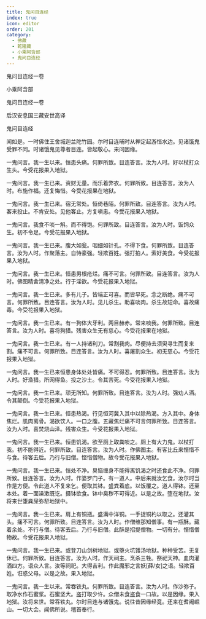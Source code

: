 ```yaml
---
title: 鬼问目连经
index: true
icon: editor
order: 201
category:
  - 佛藏
  - 乾隆藏
  - 小乘阿含部
  - 鬼问目连经
---
```


鬼问目连经一卷  

小乘阿含部  

鬼问目连经一卷  

后汉安息国三藏安世高译  

鬼问目连经  

闻如是。一时佛住王舍城迦兰陀竹园。尔时目连晡时从禅定起游恒水边。见诸饿鬼受罪不同。时诸饿鬼见尊者目连。皆起敬心。来问因缘。  

一鬼问言。我一生以来。恒患头痛。何罪所致。目连答言。汝为人时。好以杖打众生头。今受花报果入地狱。  

一鬼问言。我一生已来。资财无量。而乐着弊衣。何罪所致。目连答言。汝为人时。布施作福。还复悔惜。今受花报果在地狱。  

一鬼问言。我一生已来。宿无常处。恒倚巷陌。何罪所致。目连答言。汝为人时。客来投止。不肯安处。见他客止。方复嗔恚。今受花报果入地狱。  

一鬼问言。我食不啖一斛。而不得饱。何罪所致。目连答言。汝为人时。饭饲众生。初不令足。今受花报果入地狱。  

一鬼问言。我一生已来。腹大如瓮。咽细如针孔。不得下食。何罪所致。目连答言。汝为人时。作聚落主。自恃豪强。轻欺百姓。强打拍人。索好美食。今受花报果入地狱。  

一鬼问言。我一生已来。恒患男根疮烂。痛不可言。何罪所致。目连答言。汝为人时。佛图精舍清净之处。行于淫欲。今受花报果入地狱。  

一鬼问言。我一生已来。多有儿子。皆端正可喜。而皆早死。念之断绝。痛不可言。何罪所致。目连答言。汝为人时。见儿杀生。助喜啖肉。杀生故短命。喜故痛毒。今受花报果入地狱。  

一鬼问言。我一生已来。有一狗体大牙利。两目赫赤。常来啖我。何罪所致。目连答言。汝为人时。喜将狗猎。残害众生无有慈心。今受花报果在地狱。  

一鬼问言。我一生已来。有一人持诸利刀。常割我肉。尽便持去须臾寻生而复来割。痛不可言。何罪所致。目连答言。汝为人时。喜屠割众生。初无慈心。今受花报果入地狱。  

一鬼问言。我一生已来恒患身体处处皆痛。不可得忍。何罪所致。目连答言。汝为人时。好渔猎。所网得鱼。投之沙土。令其苦死。今受花报果入地狱。  

一鬼问言。我一生已来。顽无所知。何罪所致。目连答言。汝为人时。强劝人酒。令其颠倒。今受花报果入地狱。  

一鬼问言。我一生已来。恒患热渴。行见恒河冀入其中以除热渴。方入其中。身体焦烂。肌肉离骨。渴欲饮人。一口之腹。五藏焦烂痛不可言何罪所致。目连答言。汝为人时。喜焚烧山泽。残害众生。今受花报果入地狱。  

一鬼问言。我一生已来。恒患饥渴。欲至厕上取粪啖之。厕上有大力鬼。以杖打我。初不能得近。何罪所致。目连答言。汝为人时。作佛图主。有客比丘来悭惜不与食。待客去后。乃行与旧僧。悭惜僧物。故今受花报果入地狱。  

一鬼问言。我一生已来。恒处不净。臭恼缠身不能得离饥渴之时还食此不净。何罪所致。目连答言。汝为人时。作婆罗门子。有一道人。中后来就汝乞食。汝尔时当作是方便。令此道人不复来乞。便取其钵。盛粪着底。以饭覆之。道人得钵。还至本处。着一面澡漱既讫。摄钵欲食。钵中臭秽不可得近。以是之故。堕在地狱。汝将来世堕粪屎弥犁地狱中。  

一鬼问言。我一生已来。肩上有铜瓶。盛满中洋铜。一手捉铜杓以取之。还灌其头。痛不可言。何罪所致。目连答言。汝为人时。作僧维那知僧事。有一瓶酥。藏着余处。不行与僧。待客去后。乃行与旧僧。此酥是招提僧物。一切有分。悭惜僧物故。今受花报果入地狱。  

一鬼问言。我一生已来。或登刀山剑树地狱。或堕火坑镬汤地狱。种种受苦。无复休已。何罪所致。目连答言。汝为人时。作天祠主。烹杀三牲。祭祀天神。血肉灌洒四方。语众人言。汝等祠祀。大得吉利。作此魔邪之言妖[薛/女]之语。轻欺百姓。诳惑父母。以是之故。果入地狱。  

一鬼问言。我一生以来。常吞铁丸。何罪所致。目连答言。汝为人时。作沙弥子。取净水作石蜜浆。石蜜坚大。盗打取少许。众僧未食盗食一口故。以是因缘。果入地狱。汝将来世。常吞铁丸。尔时目连与诸饿鬼。说往昔因缘经竟。还来在耆阇崛山。一切大会。闻佛所说。稽首奉行。  
